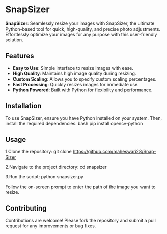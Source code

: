 # SnapSizer

**SnapSizer**: Seamlessly resize your images with SnapSizer, the ultimate Python-based tool for quick, high-quality, and precise photo adjustments. Effortlessly optimize your images for any purpose with this user-friendly solution.

## Features

- **Easy to Use**: Simple interface to resize images with ease.
- **High Quality**: Maintains high image quality during resizing.
- **Custom Scaling**: Allows you to specify custom scaling percentages.
- **Fast Processing**: Quickly resizes images for immediate use.
- **Python Powered**: Built with Python for flexibility and performance.

## Installation

To use SnapSizer, ensure you have Python installed on your system. Then, install the required dependencies.
bash 
pip install opencv-python

## Usage
1.Clone the repository:
git clone https://github.com/maheswari28/Snap-Sizer

2.Navigate to the project directory:
cd snapsizer

3.Run the script:
python snapsizer.py

Follow the on-screen prompt to enter the path of the image you want to resize.

## Contributing
Contributions are welcome! Please fork the repository and submit a pull request for any improvements or bug fixes.
